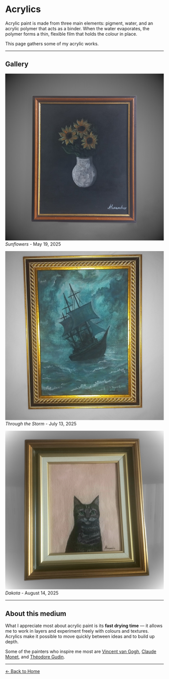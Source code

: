 # Acrylics 

Acrylic paint is made from three main elements: pigment, water, and an acrylic polymer that acts as a binder.
When the water evaporates, the polymer forms a thin, flexible film that holds the colour in place.  

This page gathers some of my acrylic works.

---

## Gallery

![Sunflowers](1000006507.jpg)
*Sunflowers* - May 19, 2025

![Through the Storm](1000006508.jpg)
*Through the Storm* - July 13, 2025

![Dakota](1000006504.jpg)
*Dakota* - August 14, 2025 

---

## About this medium

What I appreciate most about acrylic paint is its **fast drying time** — it allows me to work in layers and experiment freely with colours and textures.  
Acrylics make it possible to move quickly between ideas and to build up depth.

Some of the painters who inspire me most are [Vincent van Gogh](https://en.wikipedia.org/wiki/Vincent_van_Gogh), [Claude Monet](https://en.wikipedia.org/wiki/Claude_Monet), and [Théodore Gudin](https://en.wikipedia.org/wiki/Th%C3%A9odore_Gudin).

---

[← Back to Home](index.md)
